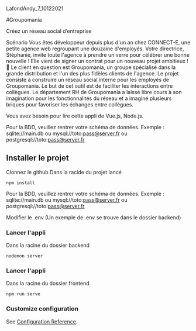 LafondAndy_7_10122021


#Groupomania

Créez un réseau social d’entreprise

Scénario
Vous êtes développeur depuis plus d'un an chez CONNECT-E, une petite agence web regroupant une douzaine d'employés.
Votre directrice, Stéphanie, invite toute l'agence à prendre un verre pour célébrer une bonne nouvelle ! Elle vient de signer un contrat pour un nouveau projet ambitieux ! 🥂
Le client en question est Groupomania, un groupe spécialisé dans la grande distribution et l'un des plus fidèles clients de l'agence.
Le projet consiste à construire un réseau social interne pour les employés de Groupomania. Le but de cet outil est de faciliter les interactions entre collègues. Le département RH de Groupomania a laissé libre cours à son imagination pour les fonctionnalités du réseau et a imaginé plusieurs briques pour favoriser les échanges entre collègues.


Vous avez besoin pour lire cette appli de Vue.js, Node.js.

Pour la BDD, veuillez rentrer votre schéma de données. Exemple :
sqlite://main.db
ou
mysql://toto:pass@server.fr
ou
postgresql://toto:pass@server.fr


## Installer le projet
Clonnez le github
Dans la racide du projet lancé
```
npm install
```
Pour la BDD, veuillez rentrer votre schéma de données. Exemple :
sqlite://main.db
ou
mysql://toto:pass@server.fr
ou
postgresql://toto:pass@server.fr

Modifier le .env (Un exemple de .env se trouve dans le dossier backend)

### Lancer l'appli
Dans la racine du dossier backend
```
nodemon server
```

### Lancer l'appli
Dans la racine du dossier frontend
```
npm run serve
```


### Customize configuration
See [Configuration Reference](https://cli.vuejs.org/config/).

